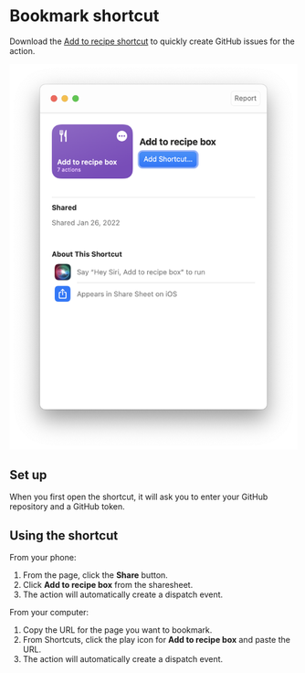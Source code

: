 # Bookmark shortcut

Download the [Add to recipe shortcut](Add%20to%20recipe%20box.shortcut) to quickly create GitHub issues for the action.

![](thumbnail.png)

## Set up

When you first open the shortcut, it will ask you to enter your GitHub repository and a GitHub token.

## Using the shortcut

From your phone:

1. From the page, click the **Share** button.
2. Click **Add to recipe box** from the sharesheet.
3. The action will automatically create a dispatch event.

From your computer:

1. Copy the URL for the page you want to bookmark.
2. From Shortcuts, click the play icon for **Add to recipe box** and paste the URL.
3. The action will automatically create a dispatch event.
